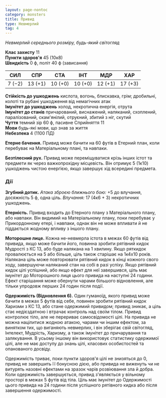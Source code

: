 ```yaml
---
layout: page-nontoc
category: monsters
title: Привид
type: Невмерлий
tag: 4
---
```


_Невмерлий середнього розміру, будь-який світогляд_  

**Клас захисту** 11    
**Пункти здоров'я** 45 (10к8)    
**Швидкість** 0 ф, політ 40 ф (зависання)  

| СИЛ    | СПР     | СТА     | ІНТ     | МДР     | ХАР     |
| ------ | ------- | ------- | ------- | ------- | ------- |
| 7 (−2) | 13 (+1) | 10 (+0) | 10 (+0) | 12 (+1) | 17 (+3) |

**Стійкість до ушкоджень** кислота, вогонь, блискавка, грім; дробильні, колоті та рубані ушкодження від немагічних атак    
**Імунітет до ушкоджень** холод, некротична енергія, отрута    
**Імунітет до станів** причарований, виснажений, наляканий, схоплений, паралізований, скам'янілий, отруєний, збитий з ніг, скутий    
**Чуття** темний зір 60 ф, пасивне Сприйняття 11    
**Мови** будь-які мови, що знав за життя    
**Небезпека** 4 (1100 ПД)  

**Етерне бачення.** Привид може бачити на 60 футів в Етерний план, коли перебуває на Матеріальному плані, та навпаки.    

**Безтілесний рух.** Привид може переміщуватися крізь інших істот та предмети як через важкопрохідну місцевість. Він отримує 5 (1к10) ушкоджень чистою енергією, якщо завершує хід всередині предмета.

### Дії
**Згубний дотик.** _Атака зброєю ближнього бою:_ +5 до влучання, досяжність 5 ф, одна ціль. _Влучання:_ 17 (4к6 + 3) некротичних ушкоджень.    

**Етерність.** Привид входить до Етерного плану з Матеріального плану, або навпаки. Він видимий на Матеріальному плану, поки перебуває у Прикордонному етері, і навпаки, однак він не може впливати й не піддається жодному впливу з іншого плану.    

**Моторошне лице.** Кожна не-невмерла істота в межах 60 футів від привида, якщо може бачити його, повинна зробити рятівний кидок Мудрості з КС 13, або буде налякана на 1 хвилину. Якщо ряткидок провалюється на 5 або більше, ціль також старішає на 1к4х10 років. Налякана ціль може повторювати рятівний кидок в кінці кожного свого ходу, завершуючи наляканий стан на собі в разі успіху. Якщо рятівний кидок цілі успішний, або якщо ефект для неї завершився, ціль має імунітет до Моторошного лиця цього привида на наступні 24 години. Ефект старішання може обернути чарами більшого відновлення, але тільки упродовж перших 24 годин після події.    

**Одержимість (Відновлення 6).** Один гуманоїд, якого привид може бачити в межах 5 футів від себе, повинен зробити рятівний кидок Харизми з КС 13, або стане одержимий привидом; привид зникає, а ціль стає недієздатною і втрачає контроль над своїм тілом. Привид контролює тіло, але не перериває самосвідомості цілі. На привида не можна націлитися жодною атакою, чарами чи іншим ефектом, за винятком тих, що виганяють невмерлих, і він зберігає свій світогляд, Інтелект, Мудрість, Харизму, а також імунітет до причарування та залякування. В усьому іншому він використовує статистику одержимої цілі, але не має доступу до знань цілі, класових особистостей та опанованого досвіду.    

Одержимість триває, поки пункти здоров'я цілі не знизяться до 0, привид не завершить її бонусною дією, або привида не виженуть чи не витурять назовні ефектами на зразок чарів розвіювання зла й добра. Коли одержимість завершується, привид з'являється у вільному просторі в межах 5 футів від тіла. Ціль має імунітет до Одержимості цього привида на 24 години після успішного рятівного кидка або після завершення одержимості.
